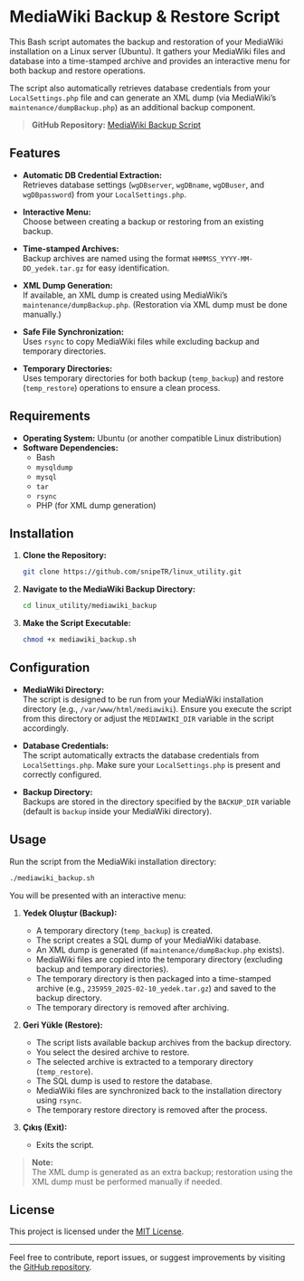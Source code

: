 # MediaWiki Backup & Restore Script

This Bash script automates the backup and restoration of your MediaWiki installation on a Linux server (Ubuntu). It gathers your MediaWiki files and database into a time-stamped archive and provides an interactive menu for both backup and restore operations.

The script also automatically retrieves database credentials from your `LocalSettings.php` file and can generate an XML dump (via MediaWiki’s `maintenance/dumpBackup.php`) as an additional backup component.

> **GitHub Repository:** [MediaWiki Backup Script](https://github.com/snipeTR/linux_utility/blob/main/mediawiki_backup/mediawiki_backup.sh)

## Features

- **Automatic DB Credential Extraction:**  
  Retrieves database settings (`wgDBserver`, `wgDBname`, `wgDBuser`, and `wgDBpassword`) from your `LocalSettings.php`.

- **Interactive Menu:**  
  Choose between creating a backup or restoring from an existing backup.

- **Time-stamped Archives:**  
  Backup archives are named using the format `HHMMSS_YYYY-MM-DD_yedek.tar.gz` for easy identification.

- **XML Dump Generation:**  
  If available, an XML dump is created using MediaWiki’s `maintenance/dumpBackup.php`. (Restoration via XML dump must be done manually.)

- **Safe File Synchronization:**  
  Uses `rsync` to copy MediaWiki files while excluding backup and temporary directories.

- **Temporary Directories:**  
  Uses temporary directories for both backup (`temp_backup`) and restore (`temp_restore`) operations to ensure a clean process.

## Requirements

- **Operating System:** Ubuntu (or another compatible Linux distribution)
- **Software Dependencies:**
  - Bash
  - `mysqldump`
  - `mysql`
  - `tar`
  - `rsync`
  - PHP (for XML dump generation)

## Installation

1. **Clone the Repository:**

   ```bash
   git clone https://github.com/snipeTR/linux_utility.git
   ```

2. **Navigate to the MediaWiki Backup Directory:**

   ```bash
   cd linux_utility/mediawiki_backup
   ```

3. **Make the Script Executable:**

   ```bash
   chmod +x mediawiki_backup.sh
   ```

## Configuration

- **MediaWiki Directory:**  
  The script is designed to be run from your MediaWiki installation directory (e.g., `/var/www/html/mediawiki`). Ensure you execute the script from this directory or adjust the `MEDIAWIKI_DIR` variable in the script accordingly.

- **Database Credentials:**  
  The script automatically extracts the database credentials from `LocalSettings.php`. Make sure your `LocalSettings.php` is present and correctly configured.

- **Backup Directory:**  
  Backups are stored in the directory specified by the `BACKUP_DIR` variable (default is `backup` inside your MediaWiki directory).

## Usage

Run the script from the MediaWiki installation directory:

```bash
./mediawiki_backup.sh
```

You will be presented with an interactive menu:

1. **Yedek Oluştur (Backup):**  
   - A temporary directory (`temp_backup`) is created.
   - The script creates a SQL dump of your MediaWiki database.
   - An XML dump is generated (if `maintenance/dumpBackup.php` exists).
   - MediaWiki files are copied into the temporary directory (excluding backup and temporary directories).
   - The temporary directory is then packaged into a time-stamped archive (e.g., `235959_2025-02-10_yedek.tar.gz`) and saved to the backup directory.
   - The temporary directory is removed after archiving.

2. **Geri Yükle (Restore):**  
   - The script lists available backup archives from the backup directory.
   - You select the desired archive to restore.
   - The selected archive is extracted to a temporary directory (`temp_restore`).
   - The SQL dump is used to restore the database.
   - MediaWiki files are synchronized back to the installation directory using `rsync`.
   - The temporary restore directory is removed after the process.

3. **Çıkış (Exit):**  
   - Exits the script.

> **Note:**  
> The XML dump is generated as an extra backup; restoration using the XML dump must be performed manually if needed.

## License

This project is licensed under the [MIT License](LICENSE).

---

Feel free to contribute, report issues, or suggest improvements by visiting the [GitHub repository](https://github.com/snipeTR/linux_utility/blob/main/mediawiki_backup/mediawiki_backup.sh).
